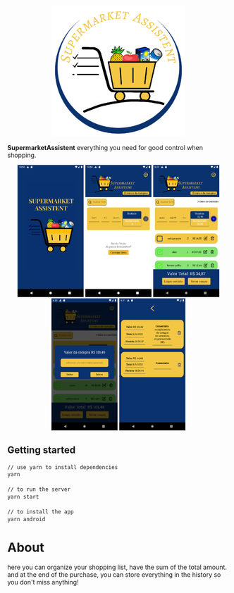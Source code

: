 <p align="center">
  <a rel="noopener" target="_blank"><img width="300" src="./SupermarketAssistent/src/assets/readmeLogo.png" alt="SupermarketLogo"></a>
</p>

**SupermarketAssistent**  everything you need for good control when shopping.

<p align="center">
  <a rel="noopener" target="_blank"><img width="150" src="./SupermarketAssistent/src/assets/splashSC.png" alt="SupermarketLogo"></a>
   <a rel="noopener" target="_blank"><img width="150" src="./SupermarketAssistent/src/assets/homeSC.png" alt="SupermarketLogo"></a>
    <a rel="noopener" target="_blank"><img width="150" src="./SupermarketAssistent/src/assets/shoppingNSC.png" alt="SupermarketLogo"></a>
     <a rel="noopener" target="_blank"><img width="150" src="./SupermarketAssistent/src/assets/saveShopNSC.png" alt="SupermarketLogo"></a>
     <a rel="noopener" target="_blank"><img width="150" src="./SupermarketAssistent/src/assets/historyNSC.png" alt="SupermarketLogo"></a>
</p>

## Getting started

```sh
// use yarn to install dependencies
yarn

// to run the server
yarn start 

// to install the app
yarn android
```

# About

here you can organize your shopping list, have the sum of the total amount. and at the end of the purchase, you can store everything in the history so you don't miss anything!
